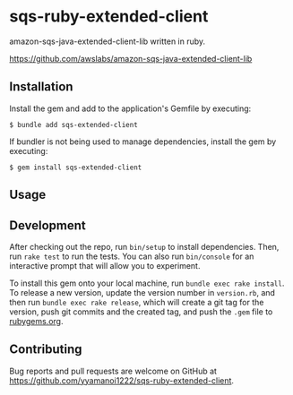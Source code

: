 # sqs-ruby-extended-client
amazon-sqs-java-extended-client-lib written in ruby.

https://github.com/awslabs/amazon-sqs-java-extended-client-lib

## Installation

Install the gem and add to the application's Gemfile by executing:

    $ bundle add sqs-extended-client

If bundler is not being used to manage dependencies, install the gem by executing:

    $ gem install sqs-extended-client

## Usage


## Development

After checking out the repo, run `bin/setup` to install dependencies. Then, run `rake test` to run the tests. You can also run `bin/console` for an interactive prompt that will allow you to experiment.

To install this gem onto your local machine, run `bundle exec rake install`. To release a new version, update the version number in `version.rb`, and then run `bundle exec rake release`, which will create a git tag for the version, push git commits and the created tag, and push the `.gem` file to [rubygems.org](https://rubygems.org).

## Contributing

Bug reports and pull requests are welcome on GitHub at https://github.com/yyamanoi1222/sqs-ruby-extended-client.
